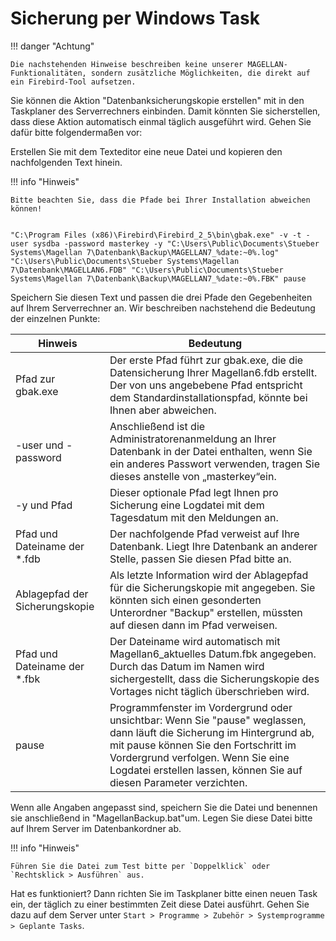 # Sicherung per Windows Task

!!! danger "Achtung"

	Die nachstehenden Hinweise beschreiben keine unserer MAGELLAN-Funktionalitäten, sondern zusätzliche Möglichkeiten, die direkt auf ein Firebird-Tool aufsetzen.

Sie können die Aktion "Datenbanksicherungskopie erstellen" mit in den Taskplaner des Serverrechners einbinden. Damit könnten Sie sicherstellen, dass diese Aktion automatisch einmal täglich ausgeführt wird. Gehen Sie dafür bitte folgendermaßen vor:

Erstellen Sie mit dem Texteditor eine neue Datei und kopieren den nachfolgenden Text hinein.

!!! info "Hinweis"

	Bitte beachten Sie, dass die Pfade bei Ihrer Installation abweichen können!


```

"C:\Program Files (x86)\Firebird\Firebird_2_5\bin\gbak.exe" -v -t -user sysdba -password masterkey -y "C:\Users\Public\Documents\Stueber Systems\Magellan 7\Datenbank\Backup\MAGELLAN7_%date:~0%.log" "C:\Users\Public\Documents\Stueber Systems\Magellan 7\Datenbank\MAGELLAN6.FDB" "C:\Users\Public\Documents\Stueber Systems\Magellan 7\Datenbank\Backup\MAGELLAN7_%date:~0%.FBK" pause

```

Speichern Sie diesen Text und passen die drei Pfade den Gegebenheiten auf Ihrem Serverrechner an. Wir beschreiben nachstehend die Bedeutung der einzelnen Punkte:

Hinweis    | Bedeutung
---------- | -------------
Pfad zur gbak.exe | Der erste Pfad führt zur gbak.exe, die die Datensicherung Ihrer Magellan6.fdb erstellt. Der von uns angebebene Pfad entspricht dem Standardinstallationspfad, könnte bei Ihnen aber abweichen.
 -user und -password | Anschließend ist die Administratorenanmeldung an Ihrer Datenbank in der Datei enthalten, wenn Sie ein anderes Passwort verwenden, tragen Sie dieses anstelle von „masterkey“ein. 
 -y und Pfad|Dieser optionale Pfad legt Ihnen pro Sicherung eine Logdatei mit dem Tagesdatum mit den Meldungen an. 
 Pfad und Dateiname der *.fdb |Der nachfolgende Pfad verweist auf Ihre Datenbank. Liegt Ihre Datenbank an anderer Stelle, passen Sie diesen Pfad bitte an.  
Ablagepfad der Sicherungskopie|Als letzte Information wird der Ablagepfad für die Sicherungskopie mit angegeben. Sie könnten sich einen gesonderten Unterordner "Backup" erstellen, müssten auf diesen dann im Pfad verweisen.
Pfad und Dateiname der *.fbk | Der Dateiname wird automatisch mit Magellan6_aktuelles Datum.fbk angegeben. Durch das Datum im Namen wird sichergestellt, dass die Sicherungskopie des Vortages nicht täglich überschrieben wird.
pause | Programmfenster im Vordergrund oder unsichtbar: Wenn Sie "pause" weglassen, dann läuft die Sicherung im Hintergrund ab, mit pause können Sie den Fortschritt im Vordergrund verfolgen. Wenn Sie eine Logdatei erstellen lassen, können Sie auf diesen Parameter verzichten.

Wenn alle Angaben angepasst sind, speichern Sie die Datei und benennen sie anschließend in "MagellanBackup.bat"um. Legen Sie diese Datei bitte auf Ihrem Server im Datenbankordner ab.

!!! info "Hinweis"

	Führen Sie die Datei zum Test bitte per `Doppelklick` oder `Rechtsklick > Ausführen` aus.

Hat es funktioniert? Dann richten Sie im Taskplaner bitte einen neuen Task ein, der täglich zu einer bestimmten Zeit diese Datei ausführt. Gehen Sie dazu auf dem Server unter `Start > Programme > Zubehör > Systemprogramme > Geplante Tasks`.
